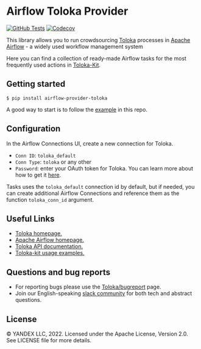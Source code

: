 # Airflow Toloka Provider

[![GitHub Tests](https://github.com/Toloka/airflow-provider-toloka/workflows/Tests/badge.svg?branch=main)](//github.com/Toloka/airflow-provider-toloka/actions?query=workflow:Tests)
[![Codecov][codecov_badge]][codecov_link]

[codecov_badge]: https://codecov.io/gh/Toloka/airflow-provider-toloka/branch/main/graph/badge.svg
[codecov_link]: https://codecov.io/gh/Toloka/airflow-provider-toloka

This library allows you to run crowdsourcing [Toloka](https://toloka.ai/) processes in [Apache Airflow](https://airflow.apache.org/) - a widely used workflow management system

Here you can find a collection of ready-made Airflow tasks for the most frequently used actions in [Toloka-Kit](https://github.com/Toloka/toloka-kit).

Getting started
--------------
```
$ pip install airflow-provider-toloka
```

A good way to start is to follow the [example](https://github.com/Toloka/airflow-provider-toloka/blob/fix_repo_links/toloka_provider/example_dags/text_classification.ipynb) in this repo.

Configuration
--------------
In the Airflow Connections UI, create a new connection for Toloka.

* `Conn ID`: `toloka_default`
* `Conn Type`: `toloka` or any other
* `Password`: enter your OAuth token for Toloka.
        You can learn more about how to get it [here](https://toloka.ai/docs/api/concepts/access.html#access__token).

Tasks uses the `toloka_default` connection id by default, but
if needed, you can create additional Airflow Connections and reference them
as the function `toloka_conn_id` argument.

Useful Links
--------------
- [Toloka homepage.](https://toloka.ai/)
- [Apache Airflow homepage.](https://airflow.apache.org/)
- [Toloka API documentation.](https://yandex.com/dev/toloka/doc/concepts/about.html?lang=en)
- [Toloka-kit usage examples.](https://github.com/Toloka/toloka-kit/tree/main/examples#toloka-kit-usage-examples)

Questions and bug reports
--------------
* For reporting bugs please use the [Toloka/bugreport](https://github.com/Toloka/airflow-provider-toloka/issues) page.
* Join our English-speaking [slack community](https://toloka.ai/community) for both tech and abstract questions.

License
-------
© YANDEX LLC, 2022. Licensed under the Apache License, Version 2.0. See LICENSE file for more details.
